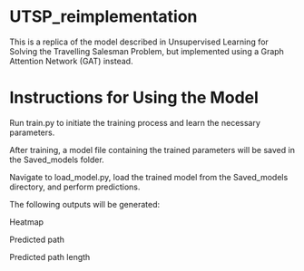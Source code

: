 # UTSP_reimplementation
This is a replica of the model described in Unsupervised Learning for Solving the Travelling Salesman Problem, but implemented using a Graph Attention Network (GAT) instead.

# Instructions for Using the Model
Run train.py to initiate the training process and learn the necessary parameters.

After training, a model file containing the trained parameters will be saved in the Saved_models folder.

Navigate to load_model.py, load the trained model from the Saved_models directory, and perform predictions.

The following outputs will be generated:

Heatmap

Predicted path

Predicted path length

